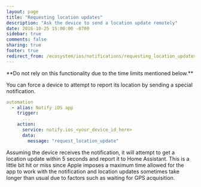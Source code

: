 ```yaml
---
layout: page
title: "Requesting location updates"
description: "Ask the device to send a location update remotely"
date: 2016-10-25 15:00:00 -0700
sidebar: true
comments: false
sharing: true
footer: true
redirect_from: /ecosystem/ios/notifications/requesting_location_updates/
---
```


<p class="note warning">
**Do not rely on this functionality due to the time limits mentioned below.**
</p>

You can force a device to attempt to report its location by sending a special notification.

```yaml
automation
  - alias: Notify iOS app
    trigger:
      ...
    action:
      service: notify.ios_<your_device_id_here>
      data:
        message: "request_location_update"
```

Assuming the device receives the notification, it will attempt to get a location update within 5 seconds and report it to Home Assistant. This is a little bit hit or miss since Apple imposes a maximum time allowed for the app to work with the notification and location updates sometimes take longer than usual due to factors such as waiting for GPS acquisition.

